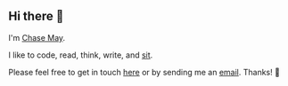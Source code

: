 ## Hi there 👋

I'm [Chase May](https://www.clm.dev).

I like to code, read, think, write, and [sit](https://www.sotozen.com/eng/practice/zazen/advice/fukanzanzeng.html).

Please feel free to get in touch [here](https://github.com/clmay/clmay/discussions/categories/say-hello) or by sending
me an [email](mailto:hello@clm.dev). Thanks! 🙏
